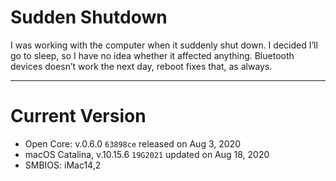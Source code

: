 # Sudden Shutdown

I was working with the computer when it suddenly shut down. I decided I’ll go to sleep, so I have no idea whether it affected anything. Bluetooth devices doesn’t work the next day, reboot fixes that, as always.

---

# Current Version

- Open Core: v.0.6.0 `63898ce` released on Aug 3, 2020
- macOS Catalina, v.10.15.6 `19G2021` updated on Aug 18, 2020
- SMBIOS: iMac14,2
